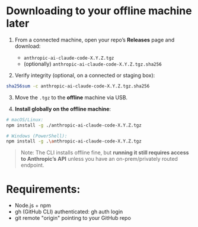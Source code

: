 # Downloading to your offline machine later

1. From a connected machine, open your repo’s **Releases** page and download:

   * `anthropic-ai-claude-code-X.Y.Z.tgz`
   * (optionally) `anthropic-ai-claude-code-X.Y.Z.tgz.sha256`

2. Verify integrity (optional, on a connected or staging box):

```bash
sha256sum -c anthropic-ai-claude-code-X.Y.Z.tgz.sha256
```

3. Move the `.tgz` to the **offline** machine via USB.

4. **Install globally on the offline machine**:

```bash
# macOS/Linux:
npm install -g ./anthropic-ai-claude-code-X.Y.Z.tgz

# Windows (PowerShell):
npm install -g .\anthropic-ai-claude-code-X.Y.Z.tgz
```

> Note: The CLI installs offline fine, but **running it still requires access to Anthropic’s API** unless you have an on-prem/privately routed endpoint.


# Requirements:
- Node.js + npm
- gh (GitHub CLI) authenticated: gh auth login
- git remote "origin" pointing to your GitHub repo
